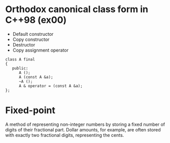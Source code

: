 # Orthodox canonical class form in C++98 (ex00)

- Default constructor
- Copy constructor
- Destructor
- Copy assignment operator

```
class A final
{
   public:
      A ();
      A (const A &a);
      ~A ();
      A & operator = (const A &a);
};
```
# Fixed-point 
A method of representing non-integer numbers by storing a fixed number of digits of their fractional part. Dollar amounts, for example, are often stored with exactly two fractional digits, representing the cents.

